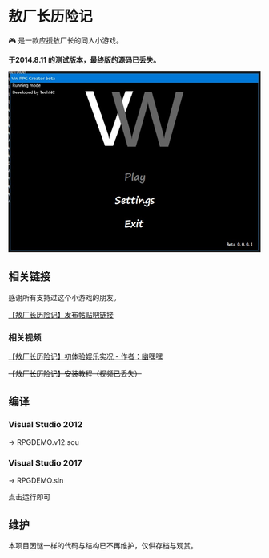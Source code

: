 # 敖厂长历险记

🎮 是一款应援敖厂长的同人小游戏。

**于2014.8.11 的测试版本，最终版的源码已丢失。**

![main](https://raw.githubusercontent.com/cyf-gh/Aoao-Adventure/master/README/main.jpg)

## 相关链接

感谢所有支持过这个小游戏的朋友。

[【敖厂长历险记】发布帖贴吧链接](https://www.baidu.com/link?url=-j9QtXycns_Dp_B1NMzaIORE3aZPIwnAoy4Arihbq_ywKQ8FN1aG6tPyB5tItlwP&wd=&eqid=f3904b080006c207000000035cb573bd)

### 相关视频
[【敖厂长历险记】初体验娱乐实况 - 作者：幽嘿嘿](https://www.bilibili.com/video/av1430443/)

~~【敖厂长历险记】安装教程（视频已丢失）~~




## 编译
### Visual Studio 2012
-> RPGDEMO.v12.sou
### Visual Studio 2017
-> RPGDEMO.sln

点击运行即可

## 维护
本项目因谜一样的代码与结构已不再维护，仅供存档与观赏。
